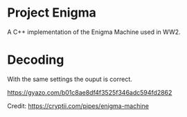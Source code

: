 # Project Enigma
A C++ implementation of the Enigma Machine used in WW2.

# Decoding
With the same settings the ouput is correct.

https://gyazo.com/b01c8ae8df4f3525f346adc594fd2862

Credit: 
https://cryptii.com/pipes/enigma-machine
